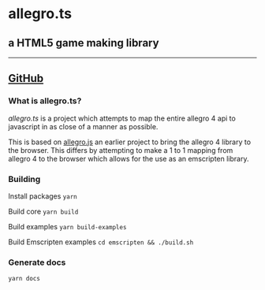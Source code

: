 # allegro.ts

## a HTML5 game making library

---

## [GitHub](https://github.com/alegemaate/allegrots)

### What is allegro.ts?

_allegro.ts_ is a project which attempts to map the entire allegro 4 api to javascript in as close of a manner as possible.

This is based on [allegro.js](https://github.com/TheSos/allegrojs) an earlier project to bring the allegro 4 library to the browser. This differs by attempting to make a 1 to 1 mapping from allegro 4 to the browser which allows for the use as an emscripten library.

### Building

Install packages
`yarn`

Build core
`yarn build`

Build examples
`yarn build-examples`

Build Emscripten examples
`cd emscripten && ./build.sh`

### Generate docs

`yarn docs`
